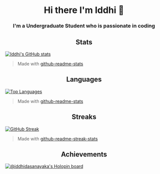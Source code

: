 <h1 align="center">Hi there I'm Iddhi 👋</h1>

<h3 align="center">I'm a Undergraduate Student who is passionate in coding</h3>

<h2 align="center">Stats</h2>

[![Iddhi's GitHub stats](https://github-readme-stats.vercel.app/api?username=iddhi-sulakshana&show_icons=true&theme=dracula&hide=issues)](https://github.com/anuraghazra/github-readme-stats)
> Made with [github-readme-stats](https://github.com/anuraghazra/github-readme-stats)

<h2 align="center">Languages</h2>

[![Top Languages](https://github-readme-stats.vercel.app/api/top-langs/?username=iddhi-sulakshana&show_icons=true&theme=dracula&layout=compact&langs_count=6)](https://github.com/anuraghazra/github-readme-stats)
> Made with [github-readme-stats](https://github.com/anuraghazra/github-readme-stats)

<h2 align="center">Streaks</h2>

[![GitHub Streak](https://streak-stats.demolab.com?user=iddhi-sulakshana&theme=dark&border_radius=5)](https://git.io/streak-stats)
> Made with [github-readme-streak-stats](https://github.com/DenverCoder1/github-readme-streak-stats)

<h2 align="center">Achievements</h2>

[![@iddhidasanayaka's Holopin board](https://holopin.me/iddhidasanayaka)](https://holopin.io/@iddhidasanayaka)


